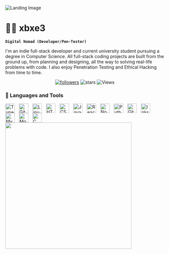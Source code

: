 <p align="center"> 

![Landing Image](https://wallpaperaccess.com/full/3289.jpg)
</p>

# 🧑‍💻 xbxe3

**`Digital Nomad (Developer/Pen-Tester)`**

I'm an indie full-stack developer and current university student pursuing a degree in Computer Science. All full-stack coding projects are built from the ground up, from planning and designing, all the way to solving real-life problems with code. I also enjoy Penetration Testing and Ethical Hacking from time to time.

<p align="center">
  <a href="https://github.com/xbze3?tab=followers">
    <img alt="followers" title="Follow me on Github" src="https://custom-icon-badges.demolab.com/github/followers/xbze3?color=FF0000&logoColor=white&label=Follow&style=for-the-badge&logo=person-add&labelColor=000000"/></a>
    <img alt="stars" title="stars" src="https://custom-icon-badges.demolab.com/github/stars/xbze3?logo=star&style=for-the-badge&color=FF0000&labelColor=000000"/>
    <img alt="Views" title="Views" src="https://komarev.com/ghpvc/?username=xbze3&style=for-the-badge&color=00000F"/>
<p/>

### 🧰 Languages and Tools

<img align="left" alt="TypeScript" width="30px" style="padding-right:10px;" src="https://cdn.jsdelivr.net/gh/devicons/devicon/icons/typescript/typescript-plain.svg" />
<img align="left" alt="Git" width="30px" style="padding-right:10px;" src="https://cdn.jsdelivr.net/gh/devicons/devicon/icons/git/git-original.svg" />
<img align="left" alt="Linux" width="30px" style="padding-right:10px;" src="https://cdn.jsdelivr.net/gh/devicons/devicon/icons/linux/linux-original.svg" />
<img align="left" alt="HTML" width="30px" style="padding-right:10px;" src="https://cdn.jsdelivr.net/gh/devicons/devicon/icons/html5/html5-plain.svg" />
<img align="left" alt="CSS" width="30px" style="padding-right:10px;" src="https://cdn.jsdelivr.net/gh/devicons/devicon/icons/css3/css3-plain.svg" />
<img align="left" alt="JavaScript" width="30px" style="padding-right:10px;" src="https://cdn.jsdelivr.net/gh/devicons/devicon/icons/javascript/javascript-plain.svg" />
<img align="left" alt="React" width="30px" style="padding-right:10px;" src="https://cdn.jsdelivr.net/gh/devicons/devicon/icons/react/react-original.svg" />
<img align="left" alt="NodeJS" width="30px" style="padding-right:10px;" src="https://cdn.jsdelivr.net/gh/devicons/devicon/icons/nodejs/nodejs-original.svg" />
<img align="left" alt="Python" width="30px" style="padding-right:10px;" src="https://cdn.jsdelivr.net/gh/devicons/devicon/icons/python/python-plain.svg" />
<img align="left" alt="GitHub" width="30px" style="padding-right:10px;" src="https://cdn.jsdelivr.net/gh/devicons/devicon/icons/github/github-original.svg" />
<img align="left" alt="Inkscape" width="30px" style="padding-right:10px;" src="https://cdn.jsdelivr.net/gh/devicons/devicon@latest/icons/inkscape/inkscape-original.svg" />
<img align="left" alt="MySQL" width="30px" style="padding-right:10px;" src="https://cdn.jsdelivr.net/gh/devicons/devicon@latest/icons/mysql/mysql-original.svg" />
<img align="left" alt="MongoDB" width="30px" style="padding-right:10px;" src="https://cdn.jsdelivr.net/gh/devicons/devicon@latest/icons/mongodb/mongodb-original.svg" />
<img align="left" alt="C" width="30px" style="padding-right:10px;" src="https://cdn.jsdelivr.net/gh/devicons/devicon@latest/icons/c/c-original.svg" />

<br />

#

<img align="center" width="400" src="https://github-readme-stats.vercel.app/api?username=xbze3&hide_border=true&title_color=FFFFFF&show_icons=true&icon_color=FF0000&ring_color=FF0000&bg_color=000000&text_color=FFFFFF&rank_icon=github" />
<!---
xbze3/xbze3 is a ✨ special ✨ repository because its `README.md` (this file) appears on your GitHub profile.
You can click the Preview link to take a look at your changes.
--->
